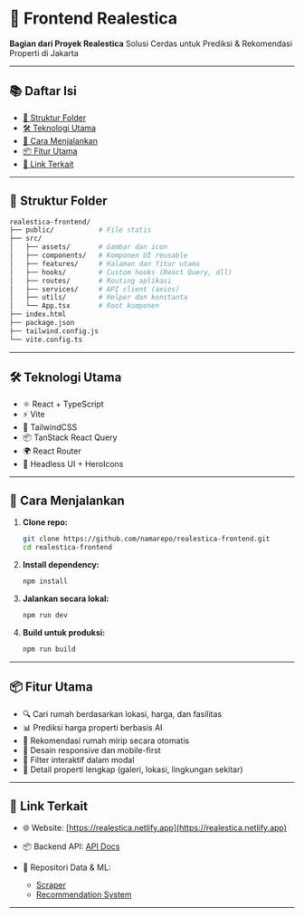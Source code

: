 # 🎨 Frontend Realestica

**Bagian dari Proyek Realestica**
Solusi Cerdas untuk Prediksi & Rekomendasi Properti di Jakarta

---

## 📚 Daftar Isi

* [📁 Struktur Folder](#-struktur-folder)
* [🛠️ Teknologi Utama](#️-teknologi-utama)
* [🚀 Cara Menjalankan](#-cara-menjalankan)
* [📦 Fitur Utama](#-fitur-utama)
* [🔗 Link Terkait](#-link-terkait)

---

## 📁 Struktur Folder

```bash
realestica-frontend/
├── public/           # File statis
├── src/
│   ├── assets/       # Gambar dan icon
│   ├── components/   # Komponen UI reusable
│   ├── features/     # Halaman dan fitur utama
│   ├── hooks/        # Custom hooks (React Query, dll)
│   ├── routes/       # Routing aplikasi
│   ├── services/     # API client (axios)
│   ├── utils/        # Helper dan konstanta
│   └── App.tsx       # Root komponen
├── index.html
├── package.json
├── tailwind.config.js
└── vite.config.ts
```

---

## 🛠️ Teknologi Utama

* ⚛️ React + TypeScript
* ⚡ Vite
* 💅 TailwindCSS
* 📦 TanStack React Query
* 🌍 React Router
* 💬 Headless UI + HeroIcons

---

## 🚀 Cara Menjalankan

1. **Clone repo:**

   ```bash
   git clone https://github.com/namarepo/realestica-frontend.git
   cd realestica-frontend
   ```

2. **Install dependency:**

   ```bash
   npm install
   ```

3. **Jalankan secara lokal:**

   ```bash
   npm run dev
   ```

4. **Build untuk produksi:**

   ```bash
   npm run build
   ```

---

## 📦 Fitur Utama

* 🔍 Cari rumah berdasarkan lokasi, harga, dan fasilitas
* 📊 Prediksi harga properti berbasis AI
* 🧠 Rekomendasi rumah mirip secara otomatis
* 📱 Desain responsive dan mobile-first
* 📌 Filter interaktif dalam modal
* 🧾 Detail properti lengkap (galeri, lokasi, lingkungan sekitar)

---

## 🔗 Link Terkait

* 🌐 Website: [https://realestica.netlify.app](https://realestica.netlify.app)
* 📦 Backend API: [API Docs](https://realesticebe-production.up.railway.app/docs)
* 🤖 Repositori Data & ML:

  * [Scraper](https://github.com/MuhammadRizki8/house-property-data-scraper)
  * [Recommendation System](https://realestica-recommendation-system-production.up.railway.app)

---
